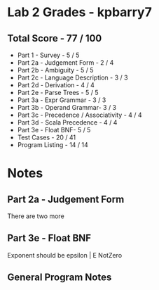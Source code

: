 # Lab 2 Grades - kpbarry7

## Total Score - 77 / 100

* Part 1 - Survey - 5 / 5
* Part 2a - Judgement Form - 2 / 4
* Part 2b - Ambiguity - 5 / 5
* Part 2c - Language Description - 3 / 3
* Part 2d - Derivation - 4 / 4
* Part 2e - Parse Trees - 5 / 5
* Part 3a - Expr Grammar - 3 / 3
* Part 3b - Operand Grammar- 3 / 3
* Part 3c - Precedence / Associativity - 4 / 4
* Part 3d - Scala Precedence - 4 / 4
* Part 3e - Float BNF- 5 / 5
* Test Cases - 20 / 41
* Program Listing - 14 / 14

# Notes

## Part 2a - Judgement Form

There are two more

## Part 3e - Float BNF

Exponent should be epsilon | E NotZero

## General Program Notes




